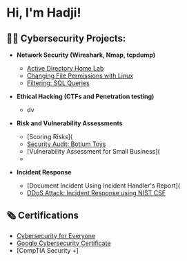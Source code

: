 <h1>Hi, I'm Hadji! 

<h2>👨‍💻 Cybersecurity Projects:</h2>

- <b>Network Security (Wireshark, Nmap, tcpdump)</b>
  - [Active Directory Home Lab](https://github.com/joshmadakor1/Algorithms-Practice)
  - [Changing File Permissions with Linux](https://github.com/yonocruzhj/Changing-File-Permissions.git)
  - [Filtering: SQL Queries](https://github.com/yonocruzhj/Filtering-SQL-Queries.git)
 
- <b>Ethical Hacking (CTFs and Penetration testing)</b>
  - dv
- <b>Risk and Vulnerability Assessments</b>
  - [Scoring Risks](
  - [Security Audit: Botium Toys](https://github.com/yonocruzhj/Botium-Toys-Security-Audit)
  - [Vulnerability Assessment for Small Business](
  - 
- <b> Incident Response </b>
  - [Document Incident Using Incident Handler's Report](
  - [DDoS Attack: Incident Response using NIST CSF](https://github.com/yonocruzhj/NIST-CSF-Incident-Response.git)
  


<h2>🗞️ Certifications</h2>

- [Cybersecurity for Everyone](https://www.coursera.org/account/accomplishments/verify/GAHGAS6XBB7T?utm_source=link&utm_medium=certificate&utm_content=cert_image&utm_campaign=sharing_cta&utm_product=course)
- [Google Cybersecurity Certificate](https://www.credly.com/badges/fde7e2cd-2f7f-4d6a-9d93-ae4000e06292/linked_in_profile) 
- [CompTIA Security +]


